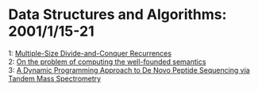 # Data Structures and Algorithms: 2001/1/15-21  
1: [Multiple-Size Divide-and-Conquer Recurrences](https://doi.org/10.48550/arXiv.cs/0101011)  
2: [On the problem of computing the well-founded semantics](https://doi.org/10.48550/arXiv.cs/0101014)  
3: [A Dynamic Programming Approach to De Novo Peptide Sequencing via Tandem  Mass Spectrometry](https://doi.org/10.48550/arXiv.cs/0101016)  